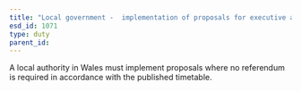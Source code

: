 ```yaml
---
title: "Local government -  implementation of proposals for executive arrangements"
esd_id: 1071
type: duty
parent_id:  
---
```


A local authority in Wales must implement proposals where no referendum is required in accordance with the published timetable.

